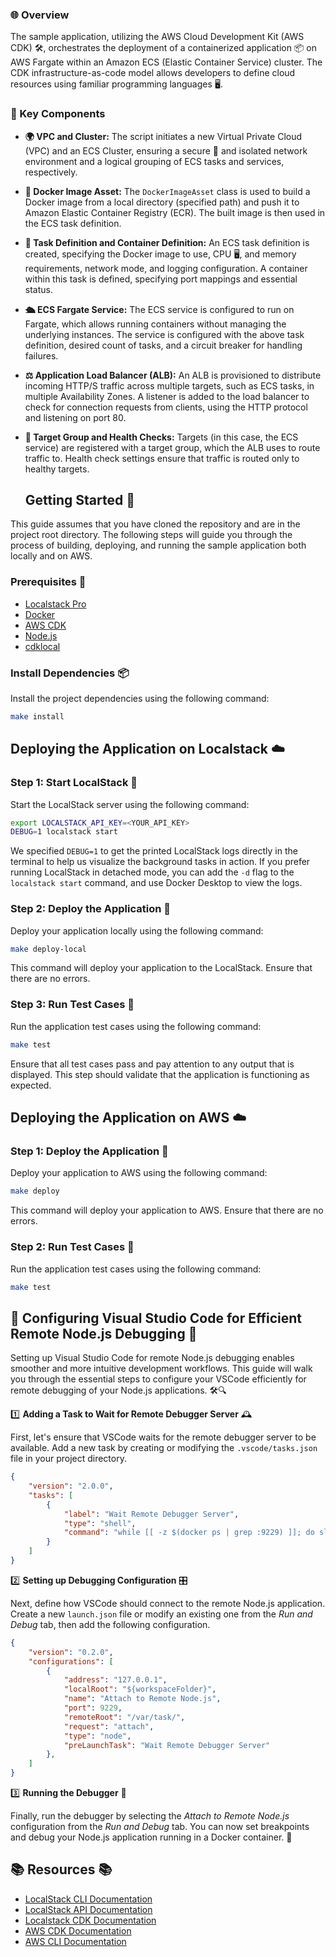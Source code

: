 ### 🌐 Overview

The sample application, utilizing the AWS Cloud Development Kit (AWS CDK) 🛠️, orchestrates the deployment of a containerized application 📦 on AWS Fargate within an Amazon ECS (Elastic Container Service) cluster. The CDK infrastructure-as-code model allows developers to define cloud resources using familiar programming languages 🖥️.

### 🔑 Key Components

- **🌍 VPC and Cluster:** 
  The script initiates a new Virtual Private Cloud (VPC) and an ECS Cluster, ensuring a secure 🔐 and isolated network environment and a logical grouping of ECS tasks and services, respectively.

- **🐳 Docker Image Asset:** 
  The `DockerImageAsset` class is used to build a Docker image from a local directory (specified path) and push it to Amazon Elastic Container Registry (ECR). The built image is then used in the ECS task definition.

- **🚀 Task Definition and Container Definition:** 
  An ECS task definition is created, specifying the Docker image to use, CPU 🖥️, and memory requirements, network mode, and logging configuration. A container within this task is defined, specifying port mappings and essential status.

- **🛳️ ECS Fargate Service:** 
  The ECS service is configured to run on Fargate, which allows running containers without managing the underlying instances. The service is configured with the above task definition, desired count of tasks, and a circuit breaker for handling failures.

- **⚖️ Application Load Balancer (ALB):** 
  An ALB is provisioned to distribute incoming HTTP/S traffic across multiple targets, such as ECS tasks, in multiple Availability Zones. A listener is added to the load balancer to check for connection requests from clients, using the HTTP protocol and listening on port 80.

- **🎯 Target Group and Health Checks:** 
  Targets (in this case, the ECS service) are registered with a target group, which the ALB uses to route traffic to. Health check settings ensure that traffic is routed only to healthy targets.

  ## Getting Started 🏁

This guide assumes that you have cloned the repository and are in the project root directory. The following steps will guide you through the process of building, deploying, and running the sample application both locally and on AWS.

### Prerequisites 🧰

- [Localstack Pro](https://localstack.cloud/pricing/)
- [Docker](https://docs.docker.com/get-docker/)
- [AWS CDK](https://docs.aws.amazon.com/cdk/latest/guide/getting_started.html#getting_started_install)
- [Node.js](https://nodejs.org/en/download/)
- [cdklocal](https://docs.localstack.cloud/user-guide/integrations/aws-cdk/)


### Install Dependencies 📦

Install the project dependencies using the following command:

```bash
make install
```

## Deploying the Application on Localstack ☁️

### Step 1: Start LocalStack 🚦

Start the LocalStack server using the following command:

```bash
export LOCALSTACK_API_KEY=<YOUR_API_KEY>
DEBUG=1 localstack start
```

We specified `DEBUG=1` to get the printed LocalStack logs directly in the terminal to help us visualize the background tasks in action. If you prefer running LocalStack in detached mode, you can add the `-d` flag to the `localstack start` command, and use Docker Desktop to view the logs.

### Step 2: Deploy the Application 🚢

Deploy your application locally using the following command:

```bash
make deploy-local
```

This command will deploy your application to the LocalStack. Ensure that there are no errors.

### Step 3: Run Test Cases 🧪

Run the application test cases using the following command:

```bash
make test
```

Ensure that all test cases pass and pay attention to any output that is displayed. This step should validate that the application is functioning as expected.

## Deploying the Application on AWS ☁️

### Step 1: Deploy the Application 🚢

Deploy your application to AWS using the following command:

```bash
make deploy
```

This command will deploy your application to AWS. Ensure that there are no errors.

### Step 2: Run Test Cases 🧪

Run the application test cases using the following command:

```bash
make test
```

## 🚀 Configuring Visual Studio Code for Efficient Remote Node.js Debugging 🚀

Setting up Visual Studio Code for remote Node.js debugging enables smoother and more intuitive development workflows. This guide will walk you through the essential steps to configure your VSCode efficiently for remote debugging of your Node.js applications. 🛠️🔍

1️⃣ **Adding a Task to Wait for Remote Debugger Server** 🕰️

   First, let's ensure that VSCode waits for the remote debugger server to be available. Add a new task by creating or modifying the `.vscode/tasks.json` file in your project directory.

   ```json
   {
       "version": "2.0.0",
       "tasks": [
           {
               "label": "Wait Remote Debugger Server",
               "type": "shell",
               "command": "while [[ -z $(docker ps | grep :9229) ]]; do sleep 1; done; sleep 1;"
           }
       ]
   }
   ```

2️⃣ **Setting up Debugging Configuration** 🎛️

   Next, define how VSCode should connect to the remote Node.js application. Create a new `launch.json` file or modify an existing one from the *Run and Debug* tab, then add the following configuration.

   ```json
   {
       "version": "0.2.0",
       "configurations": [
           {
               "address": "127.0.0.1",
               "localRoot": "${workspaceFolder}",
               "name": "Attach to Remote Node.js",
               "port": 9229,
               "remoteRoot": "/var/task/",
               "request": "attach",
               "type": "node",
               "preLaunchTask": "Wait Remote Debugger Server"
           },
       ]
   }
   ```

3️⃣ **Running the Debugger** 🏃

   Finally, run the debugger by selecting the *Attach to Remote Node.js* configuration from the *Run and Debug* tab. You can now set breakpoints and debug your Node.js application running in a Docker container. 🐳

## 📚 Resources 📚

- [LocalStack CLI Documentation](https://docs.localstack.cloud/getting-started/installation/)
- [LocalStack API Documentation](https://docs.localstack.cloud/user-guide/aws/feature-coverage/)
- [Localstack CDK Documentation](https://docs.localstack.cloud/user-guide/integrations/aws-cdk/)
- [AWS CDK Documentation](https://docs.aws.amazon.com/cdk/latest/guide/home.html)
- [AWS CLI Documentation](https://docs.aws.amazon.com/cli/latest/userguide/cli-chap-welcome.html)
